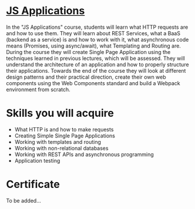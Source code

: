 # [JS Applications](https://softuni.bg/trainings/4228/js-applications-october-2023)

In the "JS Applications" course, students will learn what HTTP requests are and how to use them. They will learn about REST Services, what a BaaS (backend as a service) is and how to work with it, what asynchronous code means (Promises, using async/await), what Templating and Routing are. During the course they will create Single Page Application using the techniques learned in previous lectures, which will be assessed. They will understand the architecture of an application and how to properly structure their applications. Towards the end of the course they will look at different design patterns and their practical direction, create their own web components using the Web Components standard and build a Webpack environment from scratch.

# Skills you will acquire
- What HTTP is and how to make requests
- Creating Simple Single Page Applications
- Working with templates and routing
- Working with non-relational databases
- Working with REST APIs and asynchronous programming
- Application testing

# Certificate
To be added...